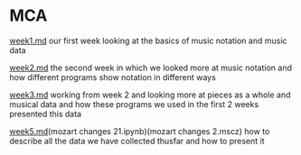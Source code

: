 # MCA


[week1.md](wekk1.md) our first week looking at the basics of music notation and music data

[week2.md](week2.md) the second week in which we looked more at music notation and how different programs show notation in different ways

[week3.md](week3.md) working from week 2 and looking more at pieces as a whole and musical data and how these programs we used in the first 2 weeks presented this data

[week5.md](week5.md)(mozart changes 21.ipynb)(mozart changes 2.mscz) how to describe all the data we have collected thusfar and how to present it

